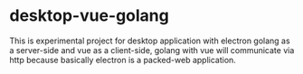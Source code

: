 # desktop-vue-golang

This is experimental project for desktop application with electron golang as a server-side and vue as a client-side, golang with vue will communicate via http because basically electron is a packed-web application.
